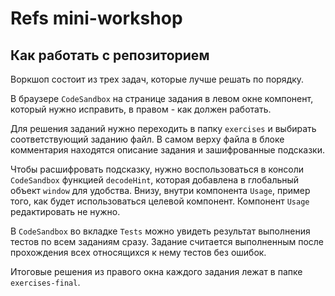 # Refs mini-workshop

## Как работать с репозиторием

Воркшоп состоит из трех задач, которые лучше решать по порядку.

В браузере `CodeSandbox` на странице задания в левом окне компонент, который
нужно исправить, в правом - как должен работать.

Для решения заданий нужно переходить в папку `exercises` и выбирать соответствующий
заданию файл. В самом верху файла в блоке комментария находятся описание задания и
зашифрованные подсказки.

Чтобы расшифровать подсказку, нужно воспользоваться в консоли `CodeSandbox`
функцией `decodeHint`, которая добавлена в глобальный объект `window` для
удобства. Внизу, внутри компонента `Usage`, пример того, как будет использоваться
целевой компонент. Компонент `Usage` редактировать не нужно.

В `CodeSandbox` во вкладке `Tests` можно увидеть результат выполнения тестов
по всем заданиям сразу. Задание считается выполненным после прохождения всех
относящихся к нему тестов без ошибок.

Итоговые решения из правого окна каждого задания лежат в папке `exercises-final`.
